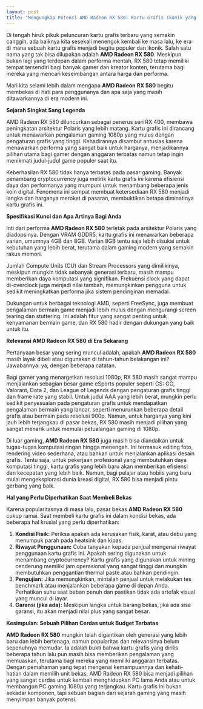 ```yaml
---
layout: post
title: "Mengungkap Potensi AMD Radeon RX 580: Kartu Grafis Ikonik yang Tetap Relevan"
---
```


Di tengah hiruk pikuk peluncuran kartu grafis terbaru yang semakin canggih, ada baiknya kita sesekali menengok kembali ke masa lalu, ke era di mana sebuah kartu grafis menjadi begitu populer dan ikonik. Salah satu nama yang tak bisa dilupakan adalah **AMD Radeon RX 580**. Meskipun bukan lagi yang terdepan dalam performa mentah, RX 580 tetap memiliki tempat tersendiri bagi banyak gamer dan kreator konten, terutama bagi mereka yang mencari keseimbangan antara harga dan performa.

Mari kita selami lebih dalam mengapa **AMD Radeon RX 580** begitu membekas di hati para penggunanya dan apa saja yang masih ditawarkannya di era modern ini.

**Sejarah Singkat Sang Legenda**

AMD Radeon RX 580 diluncurkan sebagai penerus seri RX 400, membawa peningkatan arsitektur Polaris yang lebih matang. Kartu grafis ini dirancang untuk menawarkan pengalaman gaming 1080p yang mulus dengan pengaturan grafis yang tinggi. Kehadirannya disambut antusias karena menawarkan performa yang sangat baik untuk harganya, menjadikannya pilihan utama bagi gamer dengan anggaran terbatas namun tetap ingin menikmati judul-judul game populer saat itu.

Keberhasilan RX 580 tidak hanya terbatas pada pasar gaming. Banyak penambang cryptocurrency juga melirik kartu grafis ini karena efisiensi daya dan performanya yang mumpuni untuk menambang beberapa jenis koin digital. Fenomena ini sempat membuat ketersediaan RX 580 menjadi langka dan harganya meroket di pasaran, membuktikan betapa diminatinya kartu grafis ini.

**Spesifikasi Kunci dan Apa Artinya Bagi Anda**

Inti dari performa **AMD Radeon RX 580** terletak pada arsitektur Polaris yang diadopsinya. Dengan VRAM GDDR5, kartu grafis ini menawarkan beberapa varian, umumnya 4GB dan 8GB. Varian 8GB tentu saja lebih disukai untuk kebutuhan yang lebih berat, terutama dalam gaming modern yang semakin rakus memori.

Jumlah Compute Units (CU) dan Stream Processors yang dimilikinya, meskipun mungkin tidak sebanyak generasi terbaru, masih mampu memberikan daya komputasi yang signifikan. Frekuensi clock yang dapat di-overclock juga menjadi nilai tambah, memungkinkan pengguna untuk sedikit meningkatkan performa jika sistem pendinginan memadai.

Dukungan untuk berbagai teknologi AMD, seperti FreeSync, juga membuat pengalaman bermain game menjadi lebih mulus dengan mengurangi screen tearing dan stuttering. Ini adalah fitur yang sangat penting untuk kenyamanan bermain game, dan RX 580 hadir dengan dukungan yang baik untuk itu.

**Relevansi AMD Radeon RX 580 di Era Sekarang**

Pertanyaan besar yang sering muncul adalah, apakah **AMD Radeon RX 580** masih layak dibeli atau digunakan di tahun-tahun belakangan ini? Jawabannya: ya, dengan beberapa catatan.

Bagi gamer yang menargetkan resolusi 1080p, RX 580 masih sangat mampu menjalankan sebagian besar game eSports populer seperti CS: GO, Valorant, Dota 2, dan League of Legends dengan pengaturan grafis tinggi dan frame rate yang stabil. Untuk judul AAA yang lebih berat, mungkin perlu sedikit penyesuaian pada pengaturan grafis untuk mendapatkan pengalaman bermain yang lancar, seperti menurunkan beberapa detail grafis atau bermain pada resolusi 900p. Namun, untuk harganya yang kini jauh lebih terjangkau di pasar bekas, RX 580 masih menjadi pilihan yang sangat menarik untuk memulai petualangan gaming di 1080p.

Di luar gaming, **AMD Radeon RX 580** juga masih bisa diandalkan untuk tugas-tugas komputasi ringan hingga menengah. Ini termasuk editing foto, rendering video sederhana, atau bahkan untuk menjalankan aplikasi desain grafis. Tentu saja, untuk pekerjaan profesional yang membutuhkan daya komputasi tinggi, kartu grafis yang lebih baru akan memberikan efisiensi dan kecepatan yang lebih baik. Namun, bagi pelajar atau hobiis yang baru mulai mengeksplorasi dunia kreasi digital, RX 580 bisa menjadi pintu gerbang yang baik.

**Hal yang Perlu Diperhatikan Saat Membeli Bekas**

Karena popularitasnya di masa lalu, pasar bekas **AMD Radeon RX 580** cukup ramai. Saat membeli kartu grafis ini dalam kondisi bekas, ada beberapa hal krusial yang perlu diperhatikan:

1.  **Kondisi Fisik:** Periksa apakah ada kerusakan fisik, karat, atau debu yang menumpuk parah pada heatsink dan kipas.
2.  **Riwayat Penggunaan:** Coba tanyakan kepada penjual mengenai riwayat penggunaan kartu grafis ini. Apakah sering digunakan untuk menambang cryptocurrency? Kartu grafis yang digunakan untuk mining cenderung memiliki jam operasional yang sangat tinggi dan mungkin membutuhkan penggantian thermal paste atau bahkan pendingin.
3.  **Pengujian:** Jika memungkinkan, mintalah penjual untuk melakukan tes benchmark atau menjalankan beberapa game di depan Anda. Perhatikan suhu saat beban penuh dan pastikan tidak ada artefak visual yang muncul di layar.
4.  **Garansi (jika ada):** Meskipun langka untuk barang bekas, jika ada sisa garansi, itu akan menjadi nilai plus yang sangat besar.

**Kesimpulan: Sebuah Pilihan Cerdas untuk Budget Terbatas**

**AMD Radeon RX 580** mungkin telah digantikan oleh generasi yang lebih baru dan lebih bertenaga, namun popularitas dan relevansinya belum sepenuhnya memudar. Ia adalah bukti bahwa kartu grafis yang dirilis beberapa tahun lalu pun masih bisa memberikan pengalaman yang memuaskan, terutama bagi mereka yang memiliki anggaran terbatas. Dengan pemahaman yang tepat mengenai kemampuannya dan kehati-hatian dalam memilih unit bekas, AMD Radeon RX 580 bisa menjadi pilihan yang sangat cerdas untuk kembali menghidupkan PC lama Anda atau untuk membangun PC gaming 1080p yang terjangkau. Kartu grafis ini bukan sekadar komponen, tapi sebuah bagian dari sejarah gaming yang masih menyimpan banyak potensi.
